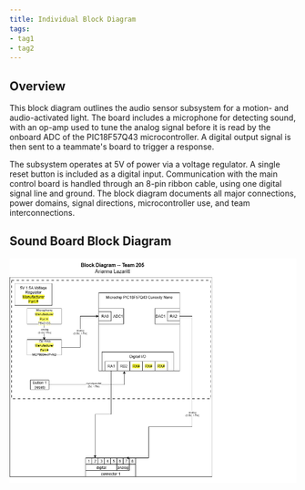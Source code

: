 ```yaml
---
title: Individual Block Diagram
tags:
- tag1
- tag2
---
```


## Overview
This block diagram outlines the audio sensor subsystem for a motion- and audio-activated light. The board includes a microphone for detecting sound, with an op-amp used to tune the analog signal before it is read by the onboard ADC of the PIC18F57Q43 microcontroller. A digital output signal is then sent to a teammate's board to trigger a response.

The subsystem operates at 5V of power via a voltage regulator. A single reset button is included as a digital input. Communication with the main control board is handled through an 8-pin ribbon cable, using one digital signal line and ground. The block diagram documents all major connections, power domains, signal directions, microcontroller use, and team interconnections.


## Sound Board Block Diagram 

![Individual Block diagram ](https://github.com/alazaritt/alazaritt.github.io/blob/main/docs/01-Block-Diagram/individual%20block%20diagram.drawio.png?raw=true)
